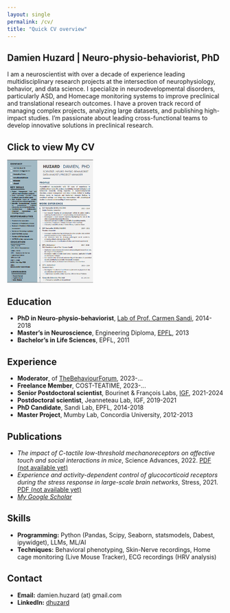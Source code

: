 ```yaml
---
layout: single
permalink: /cv/
title: "Quick CV overview"
---
```


## Damien Huzard | Neuro-physio-behaviorist, PhD

I am a neuroscientist with over a decade of experience leading multidisciplinary research projects at the intersection of neurophysiology, behavior, and data science. I specialize in neurodevelopmental disorders, particularly ASD, and Homecage monitoring systems to improve preclinical and translational research outcomes. I have a proven track record of managing complex projects, analyzing large datasets, and publishing high-impact studies. I’m passionate about leading cross-functional teams to develop innovative solutions in preclinical research.

## Click to view My CV

<a href="/assets/PDFs/CV.pdf">
  <img src="/assets/images/cv.png" alt="My CV" style="width: 200px;">
</a>

## Education
- **PhD in Neuro-physio-behaviorist**, [Lab of Prof. Carmen Sandi](https://www.epfl.ch/labs/lgc/), 2014-2018
- **Master’s in Neuroscience**, Engineering Diploma, [EPFL](www.epfl.ch), 2013
- **Bachelor’s in Life Sciences**, EPFL, 2011

## Experience
- **Moderator**, of [TheBehaviourForum](www.thebehaviourforum.org), 2023-...
- **Freelance Member**, COST-TEATIME, 2023-...
- **Senior Postdoctoral scientist**, Bourinet & François Labs, [IGF](www.igf.cnrs.fr), 2021-2024
- **Postdoctoral scientist**, Jeanneteau Lab, IGF, 2019-2021
- **PhD Candidate**, Sandi Lab, EPFL, 2014-2018
- **Master Project**, Mumby Lab, Concordia University, 2012-2013

## Publications
- *The impact of C-tactile low-threshold mechanoreceptors on affective touch and social interactions in mice*, Science Advances, 2022. [PDF (not available yet)](images/The_impact_of_C-tactile_low-threshold_mechanoreceptors_on_affective_touch_and_social_interactions_in_mice.pdf)
- *Experience and activity-dependent control of glucocorticoid receptors during the stress response in large-scale brain networks*, Stress, 2021. [PDF (not available yet)](images/Experience_and_activity-dependent_control_of_glucocorticoid_receptors_during_the_stress_response_in_large-scale_brain_networks.pdf)
- [*My Google Scholar*](https://scholar.google.com/citations?user=tviZqssAAAAJ&hl=fr)

## Skills
- **Programming:** Python (Pandas, Scipy, Seaborn, statsmodels, Dabest, ipywidget), LLMs, ML/AI
- **Techniques:** Behavioral phenotyping, Skin-Nerve recordings, Home cage monitoring (Live Mouse Tracker), ECG recordings (HRV analysis)

## Contact
- **Email:** damien.huzard (at) gmail.com
- **LinkedIn:** [dhuzard](https://www.linkedin.com/in/dhuzard/)
